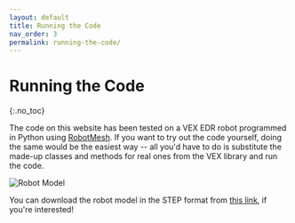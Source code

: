 ```yaml
---
layout: default
title: Running the Code
nav_order: 3
permalink: running-the-code/
---
```


# Running the Code
{:.no_toc}

The code on this website has been tested on a VEX EDR robot programmed in Python using [RobotMesh](https://www.robotmesh.com/). If you want to try out the code yourself, doing the same would be the easiest way -- all you'd have to do is substitute the made-up classes and methods for real ones from the VEX library and run the code.

![Robot Model]({{site.baseurl}}/assets/images/robot.png "Robot Model")

You can download the robot model in the STEP format from [this link](https://grabcad.com/library/vex-edr-robot-1), if you're interested!
